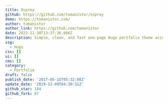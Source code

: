 ```yaml
---
title: Osprey
github: https://github.com/tomanistor/osprey
demo: https://tomanistor.com/
author: tomanistor
author_link: https://github.com/tomanistor
date: 2023-11-30T13:37:36.666Z
description: Simple, clean, and fast one-page Hugo portfolio theme accompanied by a blog
ssg:
  - Hugo
css: []
ui: []
cms: []
category:
  - Portfolio
draft: false
publish_date: '2017-05-15T05:32:08Z'
update_date: '2019-12-09T04:30:31Z'
github_star: 184
github_fork: 87
---
```

